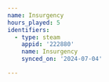 ```yaml
---
name: Insurgency
hours_played: 5
identifiers:
  - type: steam
    appid: '222880'
    name: Insurgency
    synced_on: '2024-07-04'

---
```

